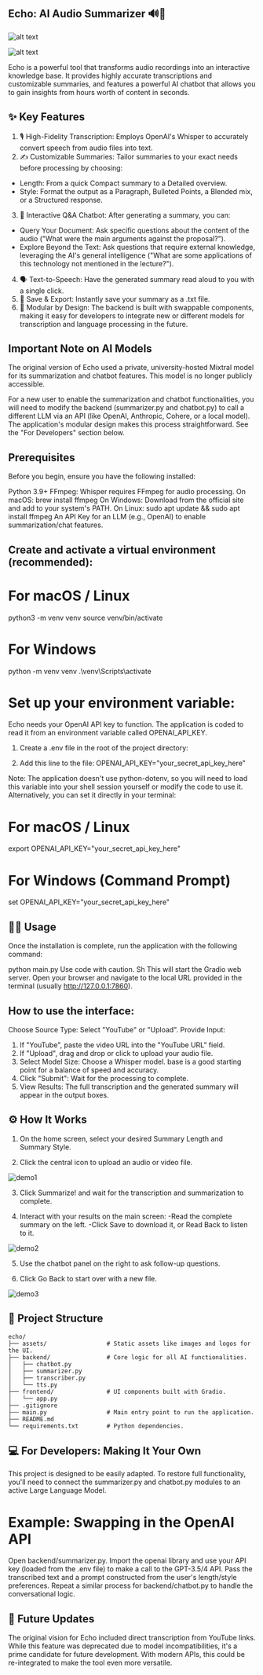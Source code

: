 ## Echo: AI Audio Summarizer 🔊📝
![alt text](https://img.shields.io/badge/Python-3.9+-blue.svg)

![alt text](https://img.shields.io/badge/License-MIT-yellow.svg)

Echo is a powerful tool that transforms audio recordings into an interactive knowledge base. It provides highly accurate transcriptions and customizable summaries, and features a powerful AI chatbot that allows you to gain insights from hours worth of content in seconds.


## ✨ Key Features
1. 🎙️ High-Fidelity Transcription: Employs OpenAI's Whisper to accurately convert speech from audio files into text.
2. ✍️ Customizable Summaries: Tailor summaries to your exact needs before processing by choosing:
- Length: From a quick Compact summary to a Detailed overview.
- Style: Format the output as a Paragraph, Bulleted Points, a Blended mix, or a Structured response.
3. 💬 Interactive Q&A Chatbot: After generating a summary, you can:
- Query Your Document: Ask specific questions about the content of the audio ("What were the main arguments against the proposal?").
- Explore Beyond the Text: Ask questions that require external knowledge, leveraging the AI's general intelligence ("What are some applications of this technology not mentioned in the lecture?").
4. 🗣️ Text-to-Speech: Have the generated summary read aloud to you with a single click.
5. 💾 Save & Export: Instantly save your summary as a .txt file.
6. 🧩 Modular by Design: The backend is built with swappable components, making it easy for developers to integrate new or different models for transcription and language processing in the future.

## Important Note on AI Models
The original version of Echo used a private, university-hosted Mixtral model for its summarization and chatbot features. This model is no longer publicly accessible.

For a new user to enable the summarization and chatbot functionalities, you will need to modify the backend (summarizer.py and chatbot.py) to call a different LLM via an API (like OpenAI, Anthropic, Cohere, or a local model). The application's modular design makes this process straightforward. See the "For Developers" section below.

## Prerequisites
Before you begin, ensure you have the following installed:

Python 3.9+
FFmpeg: Whisper requires FFmpeg for audio processing.
On macOS: brew install ffmpeg
On Windows: Download from the official site and add to your system's PATH.
On Linux: sudo apt update && sudo apt install ffmpeg
An API Key for an LLM (e.g., OpenAI) to enable summarization/chat features.

## Create and activate a virtual environment (recommended):

# For macOS / Linux
python3 -m venv venv
source venv/bin/activate

# For Windows
python -m venv venv
.\venv\Scripts\activate

# Set up your environment variable:
Echo needs your OpenAI API key to function. The application is coded to read it from an environment variable called OPENAI_API_KEY.
1. Create a .env file in the root of the project directory:

2. Add this line to the file: OPENAI_API_KEY="your_secret_api_key_here"


Note: The application doesn't use python-dotenv, so you will need to load this variable into your shell session yourself or modify the code to use it.
Alternatively, you can set it directly in your terminal:
# For macOS / Linux
export OPENAI_API_KEY="your_secret_api_key_here"

# For Windows (Command Prompt)
set OPENAI_API_KEY="your_secret_api_key_here"

## 🏃‍♀️ Usage
Once the installation is complete, run the application with the following command:

python main.py
Use code with caution.
Sh
This will start the Gradio web server. Open your browser and navigate to the local URL provided in the terminal (usually http://127.0.0.1:7860).

## How to use the interface:
Choose Source Type: Select "YouTube" or "Upload".
Provide Input:
1. If "YouTube", paste the video URL into the "YouTube URL" field.
2. If "Upload", drag and drop or click to upload your audio file.
3. Select Model Size: Choose a Whisper model. base is a good starting point for a balance of speed and accuracy.
4. Click "Submit": Wait for the processing to complete.
5. View Results: The full transcription and the generated summary will appear in the output boxes.


## ⚙️ How It Works
1. On the home screen, select your desired Summary Length and Summary Style.
   
2. Click the central icon to upload an audio or video file.
   
![demo1](assets/demo1.png)

3. Click Summarize! and wait for the transcription and summarization to complete.
   
4. Interact with your results on the main screen:
-Read the complete summary on the left.
-Click Save to download it, or Read Back to listen to it.

![demo2](assets/demo2.png)

5. Use the chatbot panel on the right to ask follow-up questions.
   
6. Click Go Back to start over with a new file.
   
![demo3](assets/demo3.png)


## 📂 Project Structure
```
echo/
├── assets/                 # Static assets like images and logos for the UI.
├── backend/                # Core logic for all AI functionalities.
│   ├── chatbot.py
│   ├── summarizer.py
│   ├── transcriber.py
│   └── tts.py
├── frontend/               # UI components built with Gradio.
│   └── app.py
├── .gitignore
├── main.py                 # Main entry point to run the application.
├── README.md
└── requirements.txt        # Python dependencies.
```

## 💻 For Developers: Making It Your Own
This project is designed to be easily adapted. To restore full functionality, you'll need to connect the summarizer.py and chatbot.py modules to an active Large Language Model.

# Example: Swapping in the OpenAI API

Open backend/summarizer.py.
Import the openai library and use your API key (loaded from the .env file) to make a call to the GPT-3.5/4 API.
Pass the transcribed text and a prompt constructed from the user's length/style preferences.
Repeat a similar process for backend/chatbot.py to handle the conversational logic.

## 🔮 Future Updates
The original vision for Echo included direct transcription from YouTube links. While this feature was deprecated due to model incompatibilities, it's a prime candidate for future development. With modern APIs, this could be re-integrated to make the tool even more versatile.







